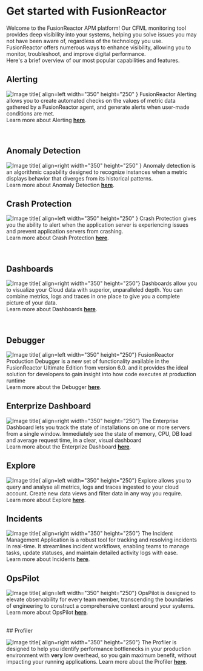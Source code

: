 # Get started with FusionReactor 

Welcome to the FusionReactor APM platform! Our CFML monitoring tool provides deep visibility into your systems, helping you solve issues you may not have been aware of, regardless of the technology you use. FusionReactor offers numerous ways to enhance visibility, allowing you to monitor, troubleshoot, and improve digital performance. 
<br>
Here's a brief overview of our most popular capabilities and features.


## Alerting 

![Image title](../images/Getting-started/GSalert.png){ align=left width="350" height="250" } FusionReactor Alerting allows  you to create automated checks on the values of metric data gathered by a FusionReactor agent, and generate  alerts when user-made conditions are  met. <br>  Learn more about Alerting **[here](/frdocs/Data-insights/Features/alerting/)**.

<br>

## Anomaly Detection

![Image title](../images/Getting-started/AD1.png){ align=right width="350" height="250" } Anomaly detection is an algorithmic capability designed to recognize instances when a metric displays behavior that diverges from its historical patterns.  <br>  Learn more about Anomaly Detection **[here](/frdocs/Data-insights/Features/Anomaly-Detection/ADoverview/)**.


## Crash Protection

![Image title](../images/Getting-started/CrashP.png){ align=left width="350" height="250" } Crash Protection gives you the ability to alert when the application server is experiencing issues and prevent application servers from crashing.<br>  Learn more about Crash Protection **[here](/frdocs/Data-insights/Features/Crash-protection/Crash-Protection/)**.

<br>

## Dashboards 


![Image title](../images/Getting-started/dashboards.png){ align=right width="350" height="250"} Dashboards allow you to visualize your Cloud data with superior, unparalleled depth. You can combine metrics, logs and traces in one place to give you a complete picture of your data.<br> Learn more about Dashboards **[here](/frdocs/Data-insights/Features/dashboards/)**.

<br>

## Debugger


![Image title](../images/Getting-started/debug.png){ align=left width="350" height="250"} FusionReactor Production Debugger is a new set of functionality available in the FusionReactor Ultimate Edition from version 6.0. and it provides the ideal solution for developers to gain insight into how code executes at production runtime <br> Learn more about the Debugger **[here](/frdocs/Data-insights/Features/Debugger/Overview/)**.


## Enterprize Dashboard


![Image title](../images/Getting-started/ED1.png){ align=right width="350" height="250"} The Enterprise Dashboard lets you track the state of installations on one or more servers from a single window. Immediately see the state of memory, CPU, DB load and average request time, in a clear, visual dashboard <br> Learn more about the Enterprize Dashboard **[here](/frdocs/Data-insights/Features/Enterprise-Dashboard/Enterprise-Dashboard/)**. 

## Explore
![Image title](../images/Getting-started/explore.png){ align=left width="350" height="250"} Explore allows you to query and analyse all metrics, logs and traces ingested to your cloud account. Create new data views and filter data in any way you require. <br> Learn more about Explore **[here](/frdocs/Data-insights/Features/explore/)**. 

## Incidents
![Image title](../images/Getting-started/overview.png){ align=right width="350" height="250"} The Incident Management Application is a robust tool for tracking and resolving incidents in real-time. It streamlines incident workflows, enabling teams to manage tasks, update statuses, and maintain detailed activity logs with ease. <br> Learn more about Incidents **[here](/frdocs/Data-insights/Features/Incidents/)**. 



## OpsPilot 
![Image title](../images/Getting-started/OP.png){ align=left width="350" height="250"} OpsPilot is designed to elevate observability for every team member, transcending the boundaries of engineering to construct a comprehensive context around your systems. <br> Learn more about OpsPilot **[here](/frdocs/Data-insights/Features/OpsPilot/AIoverview/)**. 


<br>
## Profiler

![Image title](../images/Getting-started/profiler.png){ align=right width="350" height="250"} The Profiler is designed to help you identify performance bottlenecks in your production environment with **very** low overhead, so you gain maximum benefit, without impacting your running applications. Learn more about the Profiler **[here](/frdocs/Data-insights/Features/Profiler/Profiler/)**. 

<br>

